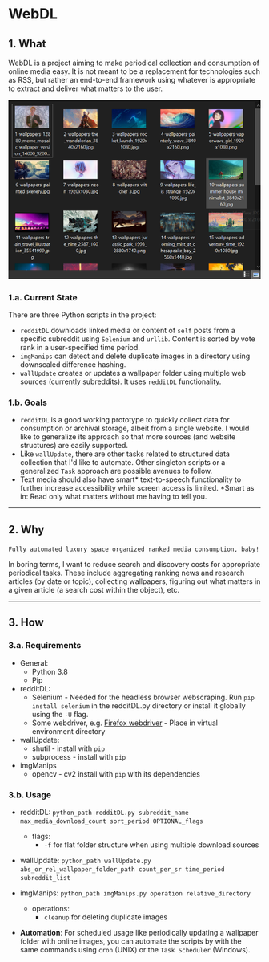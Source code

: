 # WebDL
## 1. What
WebDL is a project aiming to make periodical collection and consumption of online media easy. It is not meant to be a replacement for technologies such as RSS, but rather an end-to-end framework using whatever is appropriate to extract and deliver what matters to the user.

![Downloaded wallpapers are organized by rank, source, and name](/images/downloaded_wallpapers.png)

### 1.a. Current State
There are three Python scripts in the project: 
- `redditDL` downloads linked media or content of `self` posts from a specific subreddit using `Selenium` and `urllib`. Content is sorted by vote rank in a user-specified time period.
- `imgManips` can detect and delete duplicate images in a directory using downscaled difference hashing.
- `wallUpdate` creates or updates a wallpaper folder using multiple web sources (currently subreddits). It uses `redditDL` functionality.
### 1.b. Goals
- `redditDL` is a good working prototype to quickly collect data for consumption or archival storage, albeit from a single website. I would like to generalize its approach so that more sources (and website structures) are easily supported.
- Like `wallUpdate`, there are other tasks related to structured data collection that I'd like to automate. Other singleton scripts or a generalized `Task` approach are possible avenues to follow. 
- Text media should also have smart* text-to-speech functionality to further increase accessibility while screen access is limited. *Smart as in: Read only what matters without me having to tell you.
  
---

## 2. Why
`Fully automated luxury space organized ranked media consumption, baby!`

In boring terms, I want to reduce search and discovery costs for appropriate periodical tasks. These include aggregating ranking news and research articles (by date or topic), collecting wallpapers, figuring out what matters in a given article (a search cost within the object), etc.

---

## 3. How
### 3.a. Requirements
- General:
  - Python 3.8
  - Pip
- redditDL:
  - Selenium - Needed for the headless browser webscraping. Run `pip install selenium` in the redditDL.py directory or install it globally using the `-U` flag.
  - Some webdriver, e.g. [Firefox webdriver](https://github.com/mozilla/geckodriver/releases) - Place in virtual environment directory
- wallUpdate:
  - shutil - install with `pip`
  - subprocess - install with `pip` 
- imgManips
  - opencv - cv2 install with `pip` with its dependencies
### 3.b. Usage
- redditDL: `python_path redditDL.py subreddit_name max_media_download_count sort_period OPTIONAL_flags`
  - flags: 
    - `-f` for flat folder structure when using multiple download sources 

- wallUpdate: `python_path wallUpdate.py abs_or_rel_wallpaper_folder_path count_per_sr time_period subreddit_list`

- imgManips: `python_path imgManips.py operation relative_directory`
  - operations:
    - `cleanup` for deleting duplicate images
- **Automation**:
    For scheduled usage like periodically updating a wallpaper folder with online images, you can automate the scripts by with the same commands using `cron` (UNIX) or the `Task Scheduler` (Windows).
